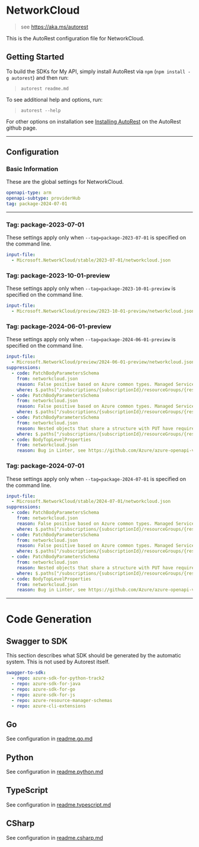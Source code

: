 # NetworkCloud

> see https://aka.ms/autorest

This is the AutoRest configuration file for NetworkCloud.

## Getting Started

To build the SDKs for My API, simply install AutoRest via `npm` (`npm install -g autorest`) and then run:

> `autorest readme.md`

To see additional help and options, run:

> `autorest --help`

For other options on installation see [Installing AutoRest](https://aka.ms/autorest/install) on the AutoRest github page.

---

## Configuration

### Basic Information

These are the global settings for NetworkCloud.

```yaml
openapi-type: arm
openapi-subtype: providerHub
tag: package-2024-07-01
```

---

### Tag: package-2023-07-01

These settings apply only when `--tag=package-2023-07-01` is specified on the command line.

```yaml $(tag) == 'package-2023-07-01'
input-file:
  - Microsoft.NetworkCloud/stable/2023-07-01/networkcloud.json
```

### Tag: package-2023-10-01-preview

These settings apply only when `--tag=package-2023-10-01-preview` is specified on the command line.

```yaml $(tag) == 'package-2023-10-01-preview'
input-file:
  - Microsoft.NetworkCloud/preview/2023-10-01-preview/networkcloud.json
```

### Tag: package-2024-06-01-preview

These settings apply only when `--tag=package-2024-06-01-preview` is specified on the command line.

```yaml $(tag) == 'package-2024-06-01-preview'
input-file:
  - Microsoft.NetworkCloud/preview/2024-06-01-preview/networkcloud.json
suppressions:
  - code: PatchBodyParametersSchema
    from: networkcloud.json
    reason: False positive based on Azure common types. Managed Service Identity requires type, and the Managed Service Identity can be patched.
    where: $.paths["/subscriptions/{subscriptionId}/resourceGroups/{resourceGroupName}/providers/Microsoft.NetworkCloud/clusters/{clusterName}"].patch.parameters[4].schema.properties.identity
  - code: PatchBodyParametersSchema
    from: networkcloud.json
    reason: False positive based on Azure common types. Managed Service Identity requires type, and the Managed Service Identity can be patched.
    where: $.paths["/subscriptions/{subscriptionId}/resourceGroups/{resourceGroupName}/providers/Microsoft.NetworkCloud/clusterManagers/{clusterManagerName}"].patch.parameters[4].schema.properties.identity
  - code: PatchBodyParametersSchema
    from: networkcloud.json
    reason: Nested objects that share a structure with PUT have required fields. The required field is present in the patch structure as well, because it reuses types. The nested structure needs to be updated in full by the user.
    where: $.paths["/subscriptions/{subscriptionId}/resourceGroups/{resourceGroupName}/providers/Microsoft.NetworkCloud/clusters/{clusterName}"].patch.parameters[4].schema.properties.properties
  - code: BodyTopLevelProperties
    from: networkcloud.json
    reason: Bug in Linter, see https://github.com/Azure/azure-openapi-validator/issues/722
```

### Tag: package-2024-07-01

These settings apply only when `--tag=package-2024-07-01` is specified on the command line.

```yaml $(tag) == 'package-2024-07-01'
input-file:
  - Microsoft.NetworkCloud/stable/2024-07-01/networkcloud.json
suppressions:
  - code: PatchBodyParametersSchema
    from: networkcloud.json
    reason: False positive based on Azure common types. Managed Service Identity requires type, and the Managed Service Identity can be patched.
    where: $.paths["/subscriptions/{subscriptionId}/resourceGroups/{resourceGroupName}/providers/Microsoft.NetworkCloud/clusters/{clusterName}"].patch.parameters[4].schema.properties.identity
  - code: PatchBodyParametersSchema
    from: networkcloud.json
    reason: False positive based on Azure common types. Managed Service Identity requires type, and the Managed Service Identity can be patched.
    where: $.paths["/subscriptions/{subscriptionId}/resourceGroups/{resourceGroupName}/providers/Microsoft.NetworkCloud/clusterManagers/{clusterManagerName}"].patch.parameters[4].schema.properties.identity
  - code: PatchBodyParametersSchema
    from: networkcloud.json
    reason: Nested objects that share a structure with PUT have required fields. The required field is present in the patch structure as well, because it reuses types. The nested structure needs to be updated in full by the user.
    where: $.paths["/subscriptions/{subscriptionId}/resourceGroups/{resourceGroupName}/providers/Microsoft.NetworkCloud/clusters/{clusterName}"].patch.parameters[4].schema.properties.properties
  - code: BodyTopLevelProperties
    from: networkcloud.json
    reason: Bug in Linter, see https://github.com/Azure/azure-openapi-validator/issues/722
```

---

# Code Generation

## Swagger to SDK

This section describes what SDK should be generated by the automatic system.
This is not used by Autorest itself.

```yaml $(swagger-to-sdk)
swagger-to-sdk:
  - repo: azure-sdk-for-python-track2
  - repo: azure-sdk-for-java
  - repo: azure-sdk-for-go
  - repo: azure-sdk-for-js
  - repo: azure-resource-manager-schemas
  - repo: azure-cli-extensions
```

## Go

See configuration in [readme.go.md](./readme.go.md)

## Python

See configuration in [readme.python.md](./readme.python.md)

## TypeScript

See configuration in [readme.typescript.md](./readme.typescript.md)

## CSharp

See configuration in [readme.csharp.md](./readme.csharp.md)
